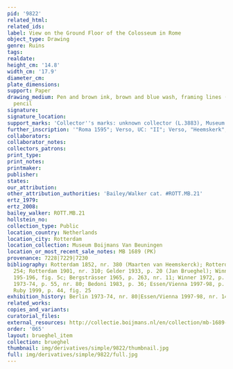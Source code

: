 ```yaml
---
pid: '9822'
related_html: 
related_ids: 
label: View on the Ground Floor of the Colosseum in Rome
object_type: Drawing
genre: Ruins
tags: 
realdate: 
height_cm: '14.8'
width_cm: '17.9'
diameter_cm: 
plate_dimensions: 
support: Paper
drawing_medium: Pen and brown ink, brown and blue wash, framing lines (partial) in
  pencil
signature: 
signature_location: 
support_marks: 'Collector''s marks: unknown collector (L.3883), Museum Boymans (L.1857)'
further_inscription: '"Roma 1595"; Verso, UC: "II"; Verso, "Heemskerk"; Verso, "310"'
collaborators: 
collaborator_notes: 
collectors_patrons: 
print_type: 
print_notes: 
printmaker: 
publisher: 
states: 
our_attribution: 
other_attribution_authorities: 'Bailey/Walker cat. #ROTT.MB.21'
ertz_1979: 
ertz_2008: 
bailey_walker: ROTT.MB.21
hollstein_no: 
collection_type: Public
location_country: Netherlands
location_city: Rotterdam
location_collection: Museum Boijmans Van Beuningen
location_or_most_recent_sale_notes: MB 1689 (PK)
provenance: 7228|7229|7230
bibliography: Rotterdam 1852, nr. 380 (Maarten van Heemskerck); Rotterdam 1869, nr.
  254; Rotterdam 1901, nr. 310; Gelder 1933, p. 20 (Jan Brueghel); Winner 1961, p.
  195-196, fig. 5c; Bergsträsser 1965, p. 263, nr. 11; Winner 1972, p. 124, 126; Berlin
  1973-74, p. 55, nr. 80; Bedoni 1983, p. 36; Essen/Vienna 1997-98, p. 430, nr. 148;
  Ruby 1999, p. 44, fig. 25
exhibition_history: Berlin 1973-74, nr. 80|Essen/Vienna 1997-98, nr. 148
related_works: 
copies_and_variants: 
curatorial_files: 
external_resources: http://collectie.boijmans.nl/en/collection/mb-1689-(pk)
order: '065'
layout: brueghel_item
collection: brueghel
thumbnail: img/derivatives/simple/9822/thumbnail.jpg
full: img/derivatives/simple/9822/full.jpg
---
```


